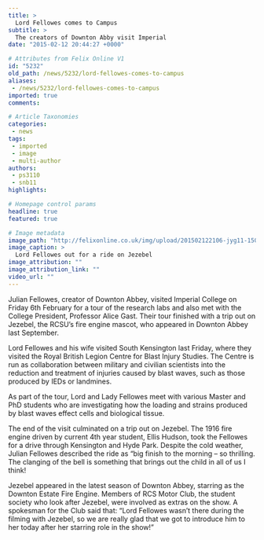 ```yaml
---
title: >
  Lord Fellowes comes to Campus
subtitle: >
  The creators of Downton Abby visit Imperial
date: "2015-02-12 20:44:27 +0000"

# Attributes from Felix Online V1
id: "5232"
old_path: /news/5232/lord-fellowes-comes-to-campus
aliases:
 - /news/5232/lord-fellowes-comes-to-campus
imported: true
comments:

# Article Taxonomies
categories:
 - news
tags:
 - imported
 - image
 - multi-author
authors:
 - ps3110
 - snb11
highlights:

# Homepage control params
headline: true
featured: true

# Image metadata
image_path: "http://felixonline.co.uk/img/upload/201502122106-jyg11-150206_fellows_kitchener_blast_085.jpg"
image_caption: >
  Lord Fellowes out for a ride on Jezebel
image_attribution: ""
image_attribution_link: ""
video_url: ""
---
```


Julian Fellowes, creator of Downton Abbey, visited Imperial College on Friday 6th February for a tour of the research labs and also met with the College President, Professor Alice Gast. Their tour finished with a trip out on Jezebel, the RCSU’s fire engine mascot, who appeared in Downton Abbey last September.

Lord Fellowes and his wife visited South Kensington last Friday, where they visited the Royal British Legion Centre for Blast Injury Studies. The Centre is run as collaboration between military and civilian scientists into the reduction and treatment of injuries caused by blast waves, such as those produced by IEDs or landmines.

As part of the tour, Lord and Lady Fellowes meet with various Master and PhD students who are investigating how the loading and strains produced by blast waves effect cells and biological tissue.

The end of the visit culminated on a trip out on Jezebel. The 1916 fire engine driven by current 4th year student, Ellis Hudson, took the Fellowes for a drive through Kensington and Hyde Park. Despite the cold weather, Julian Fellowes described the ride as “big finish to the morning – so thrilling. The clanging of the bell is something that brings out the child in all of us I think!

Jezebel appeared in the latest season of Downton Abbey, starring as the Downton Estate Fire Engine. Members of RCS Motor Club, the student society who look after Jezebel, were involved as extras on the show. A spokesman for the Club said that: “Lord Fellowes wasn’t there during the filming with Jezebel, so we are really glad that we got to introduce him to her today after her starring role in the show!”
